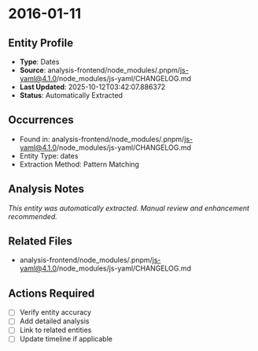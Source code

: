 # 2016-01-11

## Entity Profile
- **Type**: Dates
- **Source**: analysis-frontend/node_modules/.pnpm/js-yaml@4.1.0/node_modules/js-yaml/CHANGELOG.md
- **Last Updated**: 2025-10-12T03:42:07.886372
- **Status**: Automatically Extracted

## Occurrences
- Found in: analysis-frontend/node_modules/.pnpm/js-yaml@4.1.0/node_modules/js-yaml/CHANGELOG.md
- Entity Type: dates
- Extraction Method: Pattern Matching

## Analysis Notes
*This entity was automatically extracted. Manual review and enhancement recommended.*

## Related Files
- analysis-frontend/node_modules/.pnpm/js-yaml@4.1.0/node_modules/js-yaml/CHANGELOG.md

## Actions Required
- [ ] Verify entity accuracy
- [ ] Add detailed analysis
- [ ] Link to related entities
- [ ] Update timeline if applicable
